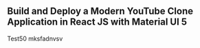 ## Build and Deploy a Modern YouTube Clone Application in React JS with Material UI 5
Test50
mksfadnvsv
